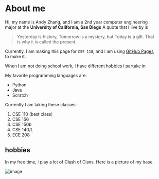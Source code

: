 # About me
Hi, my name is Andy Zhang, and I am a 2nd year computer engineering major at the **University of California, San Diego** 
A quote that I live by is 
> Yesterday is history, Tomorrow is a mystery, but Today is a gift. That is why it is called the present.

Currently, I am making this page for `CSE 110`, and I am using [GitHub Pages](https://pages.github.com/) to make it.

When I am not doing school work, I have different [hobbies](#hobbies) I partake in 

My favorite programming languages are:

- Python
- Java
- Scratch

Currently I am taking these classes:

1. CSE 110 (best class)
2. CSE 156
3. CSE 150b
4. CSE 140/L
5. ECE 208
   
## hobbies
In my free time, I play a lot of Clash of Clans. Here is a picture of my base.  

![image](https://github.com/AndyZng/GitHub-Pages/assets/115373033/3faf2f61-f2fb-453f-8f2d-46611721e3a0)

